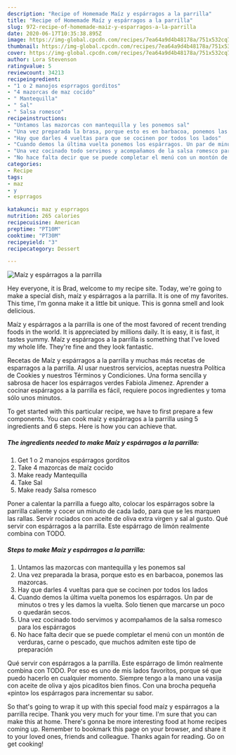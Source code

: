 ```yaml
---
description: "Recipe of Homemade Maíz y espárragos a la parrilla"
title: "Recipe of Homemade Maíz y espárragos a la parrilla"
slug: 972-recipe-of-homemade-maiz-y-esparragos-a-la-parrilla
date: 2020-06-17T10:35:38.895Z
image: https://img-global.cpcdn.com/recipes/7ea64a9d4b48178a/751x532cq70/maiz-y-esparragos-a-la-parrilla-foto-principal.jpg
thumbnail: https://img-global.cpcdn.com/recipes/7ea64a9d4b48178a/751x532cq70/maiz-y-esparragos-a-la-parrilla-foto-principal.jpg
cover: https://img-global.cpcdn.com/recipes/7ea64a9d4b48178a/751x532cq70/maiz-y-esparragos-a-la-parrilla-foto-principal.jpg
author: Lora Stevenson
ratingvalue: 5
reviewcount: 34213
recipeingredient:
- "1 o 2 manojos esprragos gorditos"
- "4 mazorcas de maz cocido"
- " Mantequilla"
- " Sal"
- " Salsa romesco"
recipeinstructions:
- "Untamos las mazorcas con mantequilla y les ponemos sal"
- "Una vez preparada la brasa, porque esto es en barbacoa, ponemos las mazorcas."
- "Hay que darles 4 vueltas para que se cocinen por todos los lados"
- "Cuando demos la última vuelta ponemos los espárragos. Un par de minutos o tres y les damos la vuelta. Solo tienen que marcarse un poco o quedarán secos."
- "Una vez cocinado todo servimos y acompañamos de la salsa romesco para los espárragos"
- "No hace falta decir que se puede completar el menú con un montón de verduras, carne o pescado, que muchos admiten este tipo de preparación"
categories:
- Recipe
tags:
- maz
- y
- esprragos

katakunci: maz y esprragos 
nutrition: 265 calories
recipecuisine: American
preptime: "PT10M"
cooktime: "PT30M"
recipeyield: "3"
recipecategory: Dessert

---
```



![Maíz y espárragos a la parrilla](https://img-global.cpcdn.com/recipes/7ea64a9d4b48178a/751x532cq70/maiz-y-esparragos-a-la-parrilla-foto-principal.jpg)

Hey everyone, it is Brad, welcome to my recipe site. Today, we're going to make a special dish, maíz y espárragos a la parrilla. It is one of my favorites. This time, I'm gonna make it a little bit unique. This is gonna smell and look delicious.

Maíz y espárragos a la parrilla is one of the most favored of recent trending foods in the world. It is appreciated by millions daily. It is easy, it is fast, it tastes yummy. Maíz y espárragos a la parrilla is something that I've loved my whole life. They're fine and they look fantastic.

Recetas de Maíz y espárragos a la parrilla y muchas más recetas de esparragos a la parrilla. Al usar nuestros servicios, aceptas nuestra Política de Cookies y nuestros Términos y Condiciones. Una forma sencilla y sabrosa de hacer los espárragos verdes Fabiola Jimenez. Aprender a cocinar espárragos a la parrilla es fácil, requiere pocos ingredientes y toma sólo unos minutos.


To get started with this particular recipe, we have to first prepare a few components. You can cook maíz y espárragos a la parrilla using 5 ingredients and 6 steps. Here is how you can achieve that.

<!--inarticleads1-->

##### The ingredients needed to make Maíz y espárragos a la parrilla:

1. Get 1 o 2 manojos espárragos gorditos
1. Take 4 mazorcas de maíz cocido
1. Make ready  Mantequilla
1. Take  Sal
1. Make ready  Salsa romesco


Poner a calentar la parrilla a fuego alto, colocar los espárragos sobre la parrilla caliente y cocer un minuto de cada lado, para que se les marquen las rallas. Servir rociados con aceite de oliva extra virgen y sal al gusto. Qué servir con espárragos a la parrilla. Este espárrago de limón realmente combina con TODO. 

<!--inarticleads2-->

##### Steps to make Maíz y espárragos a la parrilla:

1. Untamos las mazorcas con mantequilla y les ponemos sal
1. Una vez preparada la brasa, porque esto es en barbacoa, ponemos las mazorcas.
1. Hay que darles 4 vueltas para que se cocinen por todos los lados
1. Cuando demos la última vuelta ponemos los espárragos. Un par de minutos o tres y les damos la vuelta. Solo tienen que marcarse un poco o quedarán secos.
1. Una vez cocinado todo servimos y acompañamos de la salsa romesco para los espárragos
1. No hace falta decir que se puede completar el menú con un montón de verduras, carne o pescado, que muchos admiten este tipo de preparación


Qué servir con espárragos a la parrilla. Este espárrago de limón realmente combina con TODO. Por eso es uno de mis lados favoritos, porque sé que puedo hacerlo en cualquier momento. Siempre tengo a la mano una vasija con aceite de oliva y ajos picaditos bien finos. Con una brocha pequeña «pinto» los espárragos para incrementar su sabor. 

So that's going to wrap it up with this special food maíz y espárragos a la parrilla recipe. Thank you very much for your time. I'm sure that you can make this at home. There's gonna be more interesting food at home recipes coming up. Remember to bookmark this page on your browser, and share it to your loved ones, friends and colleague. Thanks again for reading. Go on get cooking!
